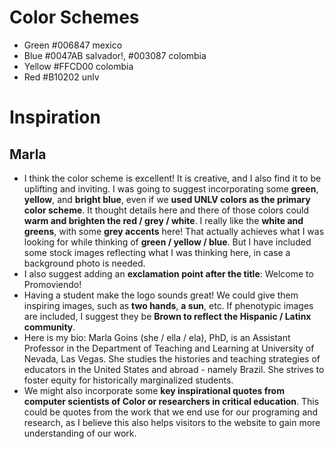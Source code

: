 # Color Schemes
- Green #006847 mexico
- Blue #0047AB salvador!, #003087 colombia
- Yellow #FFCD00 colombia
- Red #B10202 unlv

# Inspiration

## Marla
- I think the color scheme is excellent! It is creative, and I also find it to be uplifting and inviting. I was going to suggest incorporating some **green**, **yellow**, and **bright blue**, even if we **used UNLV colors as the primary color scheme**. It thought details here and there of those colors could **warm and brighten the red / grey / white**. I really like the **white and greens**, with some **grey accents** here! That actually achieves what I was looking for while thinking of **green / yellow / blue**. But I have included some stock images reflecting what I was thinking here, in case a background photo is needed.
- I also suggest adding an **exclamation point after the title**: Welcome to Promoviendo!
- Having a student make the logo sounds great! We could give them inspiring images, such as **two hands**, **a sun**, etc. If phenotypic images are included, I suggest they be **Brown to reflect the Hispanic / Latinx community**.
- Here is my bio: Marla Goins (she / ella / ela), PhD, is an Assistant Professor in the Department of Teaching and Learning at University of Nevada, Las Vegas. She studies the histories and teaching strategies of educators in the United States and abroad - namely Brazil. She strives to foster equity for historically marginalized students.
- We might also incorporate some **key inspirational quotes from computer scientists of Color or researchers in critical education**. This could be quotes from the work that we end use for our programing and research, as I believe this also helps visitors to the website to gain more understanding of our work.

